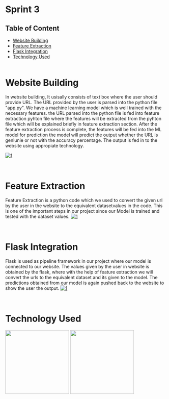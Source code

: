 # Sprint 3 

## Table of Content
  * [Website Building](#website-building)
  * [Feature Extraction](#feature-extraction)
  * [Flask Integration](#flask-integration)
  * [Technology Used](#technology-used)
<br><br>

# Website Building
In website building, It usisally consists of text box where the user should provide URL. The URL provided by the user is parsed into the python file "app.py". We have a machine learning model which is well trained with the necessary features. the URL parsed into the python file is fed into feature extraction pyhton file where the features will be extracted from the pyhton file which will be explained briefly in feature extraction section. After the feature extraction process is complete, the features will be fed into the ML model for prediction the model will predict the output whether the URL is geniunie or not with the accuracy percentage. The output is fed in to the website using appropiate technology.

[<img src="https://i.ibb.co/SwsLMV5/1.png" alt="1" border="0">]()

<br>

# Feature Extraction

Feature Extraction is a python code which we used to convert the given url by the user in the website to the equivalent datasetvalues in the code. This is one of the important steps in our project since our Model is trained and tested with the dataset values. 
[<img src="https://i.ibb.co/K9njRfM/feature-extraction.png" alt="1" border="0">]()

<br>

# Flask Integration

Flask is used as pipeline framework in our project where our model is connected to our website. The values given by the user in website is obtained by the flask, where with the help of feature extraction we will convert the urls to the equivalent dataset and its given to the model. The predictions obtained from our model is again pushed back to the website to show the user the output.
[<img src="https://i.ibb.co/XV2tPXX/flask111.png" alt="1" border="0">]()

<br>

# Technology Used

[<img target="_blank" src="https://i.ibb.co/7nDGQks/flask-removebg-preview.png" width=200>](https://flask.palletsprojects.com/en/2.0.x/) 
[<img target="_blank" src="https://www.freepnglogos.com/uploads/html5-logo-png/html5-logo-best-web-design-psd-html-cms-development-ecommerce-6.png" width=200>](https://www.w3schools.com/htmL/default.asp) 
 

